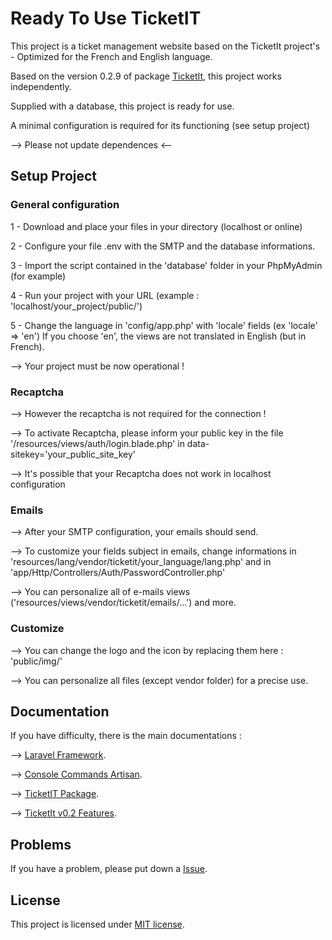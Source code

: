 # Ready To Use TicketIT

This project is a ticket management website based on the TicketIt project's - Optimized for the French and English language.

Based on the version 0.2.9 of package [TicketIt](https://github.com/thekordy/ticketit), this project works independently.

Supplied with a database, this project is ready for use.

A minimal configuration is required for its functioning (see setup project)

--> Please not update dependences <--


## Setup Project

### General configuration

1 - Download and place your files in your directory (localhost or online)

2 - Configure your file .env with the SMTP and the database informations.

3 - Import the script contained in the 'database' folder in your PhpMyAdmin (for example)

4 - Run your project with your URL (example : 'localhost/your_project/public/')

5 - Change the language in 'config/app.php' with 'locale' fields (ex 'locale' => 'en')
    If you choose 'en', the views are not translated in English (but in French).

--> Your project must be now operational !

### Recaptcha

--> However the recaptcha is not required for the connection !

--> To activate Recaptcha, please inform your public key in 
    the file '/resources/views/auth/login.blade.php' in data-sitekey='your_public_site_key' 

--> It's possible that your Recaptcha does not work in localhost configuration

### Emails

--> After your SMTP configuration, your emails should send.

--> To customize your fields subject in emails, change informations 
    in 'resources/lang/vendor/ticketit/your_language/lang.php' 
    and in 'app/Http/Controllers/Auth/PasswordController.php'

--> You can personalize all of e-mails views ('resources/views/vendor/ticketit/emails/...') and more.

### Customize 

--> You can change the logo and the icon by replacing them here : 'public/img/'

--> You can personalize all files (except vendor folder) for a precise use.

## Documentation

If you have difficulty, there is the main documentations :

--> [Laravel Framework](http://laravel.com/docs).

--> [Console Commands Artisan](https://laravel.com/docs/5.3/artisan).

--> [TicketIT Package](https://github.com/thekordy/ticketit).

--> [TicketIt v0.2 Features](https://github.com/thekordy/ticketit/wiki/v0.2-Features).

## Problems

If you have a problem, please put down a [Issue](https://github.com/WestFR/Ready_to_use_TicketIT/issues).


## License

This project is licensed under [MIT license](http://opensource.org/licenses/MIT).
